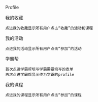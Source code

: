 Profile

我的收藏

```
点进我的收藏显示所有用户点击“收藏”的活动和课程
```

我的活动

```
点进我的活动显示所有用户点击“参加”的活动
```

学霸帮

```
首次点进学霸帮填写学霸需要填写的表单
再次点进学霸帮显示作为学霸的profile
```

我的课程

```
点进我的课程显示所有用户点击“参加”的课程
```



